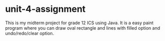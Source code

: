 # unit-4-assignment
This is my midterm project for grade 12 ICS using Java. It is a easy paint program where you can draw oval rectangle and lines with filled option and undo/redo/clear option.
